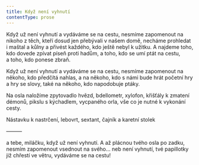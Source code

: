 ```yaml
---
title: Když není vyhnutí
contentType: prose
---
```


Když už není vyhnutí a vydáváme se na cestu, nesmíme zapomenout na nikoho z těch, kteří dosud jen přebývali v našem domě, necháme prohledat i maštal a kůlny a přivést každého, kdo ještě nebyl k užitku. A najdeme toho, kdo dovede zpívat píseň proti hadům, a toho, kdo se umí ptát na cestu, a toho, kdo ponese zbraň.

  

Když už není vyhnutí a vydáváme se na cestu, nesmíme zapomenout na někoho, kdo předčítá nahlas, a na někoho, kdo s námi bude hrát početní hry a hry se slovy, také na někoho, kdo napodobuje ptáky.

  

Na osla naložíme zpytovadlo hvězd, bdellometr, xylofon, křišťály k zmatení démonů, pikslu s kýchadlem, vycpaného orla, vše co je nutné k vykonání cesty.

  

Nástavku k nastrčení, lebovrt, sextant, čajník a karetní stolek

  

———

  

a tebe, miláčku, když už není vyhnutí. A až plácnou tvého osla po zadku, nesmím zapomenout vsednout na svého… neb není vyhnutí, tvé papillotky již chřestí ve větru, vydáváme se na cestu!
